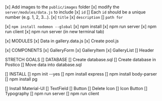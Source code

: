 
[x] Add images to the `public/images` folder
[x] modify the `server/modules/data.js` to include
    [x] `id`
        [] Each `id` should be a unique number (e.g. 1, 2, 3...).
    [x] `title`
    [x] `description`
    [] `path for`

[x] `npm install nodemon --global`
[x] npm install 
[x] npm run server
[x] npm run client 
[x] npm run server (in new terminal tab)


[x] MODULES
    [x] Data in gallery.data.js
    [x] Create pool.js

[x] COMPONENTS
    [x] GalleryForm
    [x] GalleryItem
    [x] GalleryList
    [] Header


STRETCH GOALS
[] DATABASE 
    [] Create database.sql
        [] Create database in Postico
        [] Move data into database.sql

[] INSTALL
[] npm init --yes
[] npm install express
[] npm install body-parser
[] npm install pg 

[] Install Material-UI
    [] TextField
    [] Button
    [] Delete Icon
    [] Icon Button
    [] Typography
[] npm run server
[] npm run client

